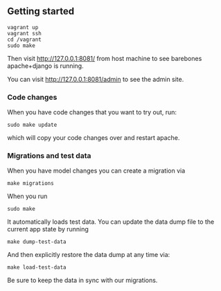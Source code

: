 ## Getting started
```
vagrant up
vagrant ssh
cd /vagrant
sudo make
```
Then visit http://127.0.0.1:8081/ from host machine to see barebones apache+django is running.

You can visit http://127.0.0.1:8081/admin to see the admin site.

### Code changes
When you have code changes that you want to try out, run:
```
sudo make update
```
which will copy your code changes over and restart apache.

### Migrations and test data
When you have model changes you can create a migration via
```
make migrations
```
When you run
```
sudo make
```
It automatically loads test data.  You can update the data dump file to the
current app state by running
```
make dump-test-data
```
And then explicitly restore the data dump at any time via:
```
make load-test-data
```
Be sure to keep the data in sync with our migrations.